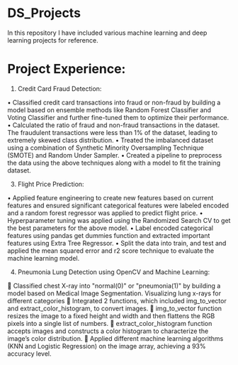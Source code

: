# DS_Projects
In this repository I have included various machine learning and deep learning projects for reference.

# Project Experience:

1) Credit Card Fraud Detection:

•	Classified credit card transactions into fraud or non-fraud by building a model based on ensemble methods like Random Forest Classifier and Voting Classifier and 
  further fine-tuned them to optimize their performance.
•	Calculated the ratio of fraud and non-fraud transactions in the dataset. The fraudulent transactions were less than 1% of the dataset, leading to extremely skewed 
  class distribution.
•	Treated the imbalanced dataset using a combination of Synthetic Minority Oversampling Technique (SMOTE) and Random Under Sampler.
•	Created a pipeline to preprocess the data using the above techniques along with a model to fit the training dataset.  

3) Flight Price Prediction:

•	Applied feature engineering to create new features based on current features and ensured significant categorical features were labeled encoded and a random forest
  regressor was applied to predict flight price.
•	 Hyperparameter tuning was applied using the Randomized Search CV to get the best parameters for the above model.
•	Label encoded categorical features using pandas get dummies function and extracted important features using Extra Tree Regressor.
•	Split the data into train, and test and applied the mean squared error and r2 score technique to evaluate the machine learning model. 

4) Pneumonia Lung Detection using OpenCV and Machine Learning:

 Classified chest X-ray into "normal(0)" or "pneumonia(1)" by building a model based on Medical Image Segmentation. Visualizing lung x-rays for different categories
 Integrated 2 functions, which included img_to_vector and extract_color_histogram, to convert images.
 img_to_vector function resizes the image to a fixed height and width and then flattens the RGB pixels into a single list of numbers.
 extract_color_histogram function accepts images and constructs a color histogram to characterize the image’s color distribution.
 Applied different machine learning algorithms (KNN and Logistic Regression) on the image array, achieving a 93% accuracy level.




